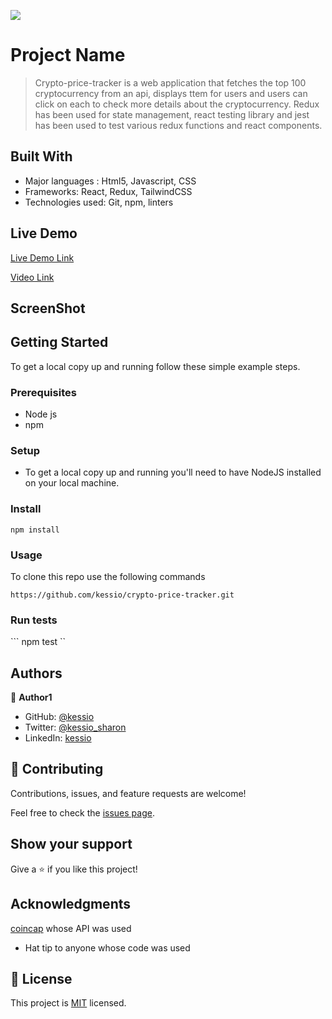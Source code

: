 ![](https://img.shields.io/badge/Microverse-blueviolet)

# Project Name

> Crypto-price-tracker is a web application that fetches the top 100 cryptocurrency from an api, displays ttem for users and users can click on each to check more details about the cryptocurrency. Redux has been used for state management, react testing library and jest has been used to test various redux functions and react components.

## Built With

- Major languages : Html5, Javascript, CSS
- Frameworks: React, Redux, TailwindCSS
- Technologies used: Git, npm, linters

## Live Demo 

[Live Demo Link](https://livedemo.com)

[Video Link](https://www.loom.com/share/886a84f62de0497abe4d227d4a5b71da)

## ScreenShot



## Getting Started


To get a local copy up and running follow these simple example steps.

### Prerequisites
- Node js
- npm

### Setup

- To get a local copy up and running you'll need to have NodeJS installed on your local machine.

### Install

``` npm install ```

### Usage

To clone this repo use the following commands

``` https://github.com/kessio/crypto-price-tracker.git ```

### Run tests

``` npm test ``

## Authors

👤 **Author1**

- GitHub: [@kessio](https://github.com/kessio)
- Twitter: [@kessio_sharon](https://twitter.com/kessio_sharon)
- LinkedIn: [kessio](https://linkedin.com/in/linkedin/sharon-kessio)


## 🤝 Contributing

Contributions, issues, and feature requests are welcome!

Feel free to check the [issues page](../../issues/).

## Show your support

Give a ⭐️ if you like this project!

## Acknowledgments

[coincap](https://docs.coincap.io/) whose API was used

- Hat tip to anyone whose code was used

## 📝 License

This project is [MIT](./LICENSE) licensed.
